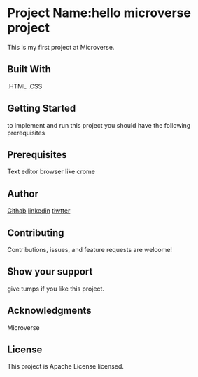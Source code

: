 # Project Name:hello microverse project
This is my first project at Microverse.
## Built With
.HTML
.CSS
## Getting Started
to implement and run this project you should have the following prerequisites  
## Prerequisites
Text editor
browser like crome
## Author
 [Githab](https://github.com/settings/profile)
[linkedin](https://www.linkedin.com/in/haftamu-desta-795791a1/)
[tiwtter](https://twitter.com/DestaHftamu?t=NQ4ovkdWbsfsjh62NFEXFg&s=09)

## Contributing
Contributions, issues, and feature requests are welcome!
## Show your support
give tumps if you like this project.
## Acknowledgments
Microverse
## License
This project is Apache License licensed.
